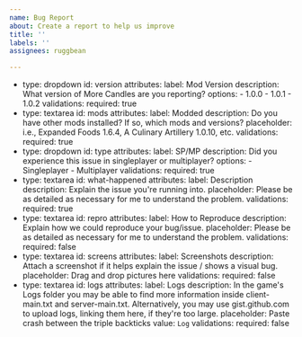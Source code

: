 ```yaml
---
name: Bug Report
about: Create a report to help us improve
title: ''
labels: ''
assignees: ruggbean

---
```


- type: dropdown
    id: version
    attributes:
      label: Mod Version
      description: What version of More Candles are you reporting?
      options:
        - 1.0.0
        - 1.0.1
        - 1.0.2
    validations:
      required: true
- type: textarea
    id: mods
    attributes:
      label: Modded
      description: Do you have other mods installed? If so, which mods and versions?
      placeholder: i.e., Expanded Foods 1.6.4, A Culinary Artillery 1.0.10, etc.
    validations:
      required: true
- type: dropdown
    id: type
    attributes:
      label: SP/MP
      description: Did you experience this issue in singleplayer or multiplayer?
      options:
        - Singleplayer
        - Multiplayer
    validations:
      required: true
- type: textarea
    id: what-happened
    attributes:
      label: Description
      description: Explain the issue you're running into.
      placeholder: Please be as detailed as necessary for me to understand the problem.
    validations:
      required: true
- type: textarea
    id: repro
    attributes:
      label: How to Reproduce
      description: Explain how we could reproduce your bug/issue.
      placeholder: Please be as detailed as necessary for me to understand the problem.
    validations:
      required: false
- type: textarea
    id: screens
    attributes:
      label: Screenshots
      description: Attach a screenshot if it helps explain the issue / shows a visual bug.
      placeholder: Drag and drop pictures here
    validations:
      required: false
- type: textarea
    id: logs
    attributes:
      label: Logs
      description: In the game's Logs folder you may be able to find more information inside client-main.txt and server-main.txt. Alternatively, you may use gist.github.com to upload logs, linking them here, if they're too large.
      placeholder: Paste crash between the triple backticks
      value: ```Log```
    validations:
      required: false
